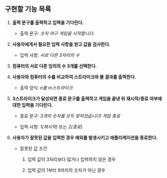 ## 구현할 기능 목록

1. **출력 문구를 출력하고 입력을 기다린다.**

   - 출력 문구: _숫자 야구 게임을 시작합니다._

2. **사용자에게서 필요한 입력 사항을 받고 값을 검사한다.**

   - 입력 사항: _서로 다른 3자리의 수_

3. **컴퓨터의 서로 다른 임의의 수 3개를 선택한다.**

4. **사용자와 컴퓨터의 수를 비교하여 스트라이크와 볼 결과를 출력한다.**

   - 출력 양식: _n볼 m스트라이크_

5. **3스트라이크가 달성되면 종료 문구를 출력하고 게임을 끝낸 뒤 재시작/종료 여부에 대한 입력을 기다린다.**

   - 종료 문구: _3개의 숫자를 모두 맞히셨습니다! 게임 종료_

   - 입력 사항: _1(재시작)_ 또는 _2(종료)_

6. **사용자가 잘못된 값을 입력한 경우 예외를 발생시키고 애플리케이션을 종료한다.**

   - 잘못된 값 조건

     1. 입력 값이 3자리보다 많거나 입력하지 않은 경우

     2. 입력 값이 1부터 9까지의 숫자가 아닌 경우
